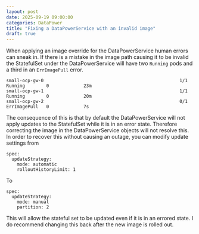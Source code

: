 ```yaml
---
layout: post
date: 2025-09-19 09:00:00
categories: DataPower
title: "Fixing a DataPowerService with an invalid image"
draft: true
---
```


When applying an image override for the DataPowerService human errors can sneak in. If there is a mistake in the image path causing it to be invalid the StatefulSet under the DataPowerService will have two `Running` pods and a third in an `ErrImagePull` error.

```
small-ocp-gw-0                                                   1/1     Running        0             23m
small-ocp-gw-1                                                   1/1     Running        0             20m
small-ocp-gw-2                                                   0/1     ErrImagePull   0             7s
```

The consequence of this is that by default the DataPowerService will not apply updates to the StatefulSet while it is in an error state. Therefore correcting the image in the DataPowerService objects will not resolve this. In order to recover this without causing an outage, you can modify update settings from

```
spec:
  updateStrategy:
    mode: automatic
    rolloutHistoryLimit: 1

```

To

```
spec:
  updateStrategy:
    mode: manual
    partition: 2
```

This will allow the stateful set to be updated even if it is in an errored state.  I do recommend changing this back after the new image is rolled out. 